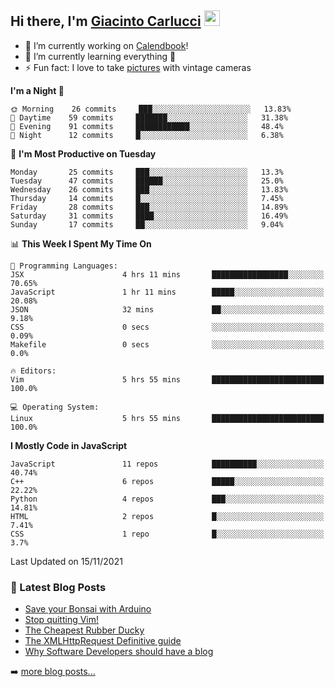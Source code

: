 ## Hi there, I'm [Giacinto Carlucci][website]  <img src="https://media.giphy.com/media/hvRJCLFzcasrR4ia7z/giphy.gif" width="25px">

- 🔭 I’m currently working on [Calendbook][project]!
- 🌱 I’m currently learning everything 🤣
- ⚡ Fun fact: I love to take [pictures][instagram] with vintage cameras

[website]: https://www.giacintocarlucci.it
[project]: https://www.calendbook.com
[twitter]: https://twitter.com/giacintocarlucc
[instagram]: https://instagram.com/giacintocarlucci
[linkedin]: https://linkedin.com/in/giacintocarlucci

<!--START_SECTION:waka-->
**I'm a Night 🦉** 

```text
🌞 Morning    26 commits     ███░░░░░░░░░░░░░░░░░░░░░░   13.83% 
🌆 Daytime    59 commits     ███████░░░░░░░░░░░░░░░░░░   31.38% 
🌃 Evening    91 commits     ████████████░░░░░░░░░░░░░   48.4% 
🌙 Night      12 commits     █░░░░░░░░░░░░░░░░░░░░░░░░   6.38%

```
📅 **I'm Most Productive on Tuesday** 

```text
Monday       25 commits     ███░░░░░░░░░░░░░░░░░░░░░░   13.3% 
Tuesday      47 commits     ██████░░░░░░░░░░░░░░░░░░░   25.0% 
Wednesday    26 commits     ███░░░░░░░░░░░░░░░░░░░░░░   13.83% 
Thursday     14 commits     █░░░░░░░░░░░░░░░░░░░░░░░░   7.45% 
Friday       28 commits     ███░░░░░░░░░░░░░░░░░░░░░░   14.89% 
Saturday     31 commits     ████░░░░░░░░░░░░░░░░░░░░░   16.49% 
Sunday       17 commits     ██░░░░░░░░░░░░░░░░░░░░░░░   9.04%

```


📊 **This Week I Spent My Time On** 

```text
💬 Programming Languages: 
JSX                      4 hrs 11 mins       █████████████████░░░░░░░░   70.65% 
JavaScript               1 hr 11 mins        █████░░░░░░░░░░░░░░░░░░░░   20.08% 
JSON                     32 mins             ██░░░░░░░░░░░░░░░░░░░░░░░   9.18% 
CSS                      0 secs              ░░░░░░░░░░░░░░░░░░░░░░░░░   0.09% 
Makefile                 0 secs              ░░░░░░░░░░░░░░░░░░░░░░░░░   0.0%

🔥 Editors: 
Vim                      5 hrs 55 mins       █████████████████████████   100.0%

💻 Operating System: 
Linux                    5 hrs 55 mins       █████████████████████████   100.0%

```

**I Mostly Code in JavaScript** 

```text
JavaScript               11 repos            ██████████░░░░░░░░░░░░░░░   40.74% 
C++                      6 repos             █████░░░░░░░░░░░░░░░░░░░░   22.22% 
Python                   4 repos             ███░░░░░░░░░░░░░░░░░░░░░░   14.81% 
HTML                     2 repos             █░░░░░░░░░░░░░░░░░░░░░░░░   7.41% 
CSS                      1 repo              █░░░░░░░░░░░░░░░░░░░░░░░░   3.7%

```



 Last Updated on 15/11/2021
<!--END_SECTION:waka-->

### 📕 Latest Blog Posts

<!-- BLOG-POST-LIST:START -->
- [Save your Bonsai with Arduino](https://giacintocarlucci.medium.com/save-your-bonsai-with-arduino-e32154366f4c?source=rss-af395a5d9662------2)
- [Stop quitting Vim!](https://giacintocarlucci.medium.com/stop-q-ing-vim-6cda3009dfa6?source=rss-af395a5d9662------2)
- [The Cheapest Rubber Ducky](https://giacintocarlucci.medium.com/the-cheapest-rubber-ducky-b2e95901d504?source=rss-af395a5d9662------2)
- [The XMLHttpRequest Definitive guide](https://giacintocarlucci.medium.com/xmlhttprquest-definitive-guide-e3a2fd7a85a4?source=rss-af395a5d9662------2)
- [Why Software Developers should have a blog](https://giacintocarlucci.medium.com/why-software-developers-should-have-a-blog-d51bb48ee1e7?source=rss-af395a5d9662------2)
<!-- BLOG-POST-LIST:END -->

➡️ [more blog posts...](https://medium.com/@giacintocarlucci)

